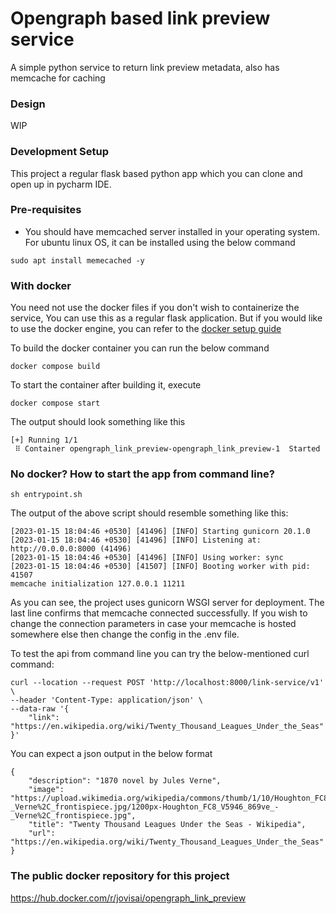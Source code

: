 # Opengraph based link preview service
A simple python service to return link preview metadata, also has memcache for caching 

### Design
WIP

### Development Setup
This project a regular flask based python app which you can clone and open up in pycharm IDE.

### Pre-requisites
- You should have memcached server installed in your operating system. For ubuntu linux OS, it can be installed 
using the below command
```commandline
sudo apt install memecached -y
```

### With docker
You need not use the docker files if you don't wish to containerize the service, You can use this as a regular
flask application. 
But if you would like to use the docker engine, you can refer to the [docker setup guide ](https://docs.docker.com/get-docker/)

To build the docker container you can run the below command
```commandline
docker compose build
```

To start the container after building it, execute
```commandline
docker compose start
```
The output should look something like this
```commandline
[+] Running 1/1
 ⠿ Container opengraph_link_preview-opengraph_link_preview-1  Started  
```

### No docker? How to start the app from command line?
```commandline
sh entrypoint.sh
```

The output of the above script should resemble something like this:
```commandline
[2023-01-15 18:04:46 +0530] [41496] [INFO] Starting gunicorn 20.1.0
[2023-01-15 18:04:46 +0530] [41496] [INFO] Listening at: http://0.0.0.0:8000 (41496)
[2023-01-15 18:04:46 +0530] [41496] [INFO] Using worker: sync
[2023-01-15 18:04:46 +0530] [41507] [INFO] Booting worker with pid: 41507
memcache initialization 127.0.0.1 11211
```

As you can see, the project uses gunicorn WSGI server for deployment. 
The last line confirms that memcache connected successfully. If you wish to change the connection parameters in case
your memcache is hosted somewhere else then change the config in the .env file. 

To test the api from command line you can try the below-mentioned curl command:
```commandline
curl --location --request POST 'http://localhost:8000/link-service/v1' \
--header 'Content-Type: application/json' \
--data-raw '{
	"link": "https://en.wikipedia.org/wiki/Twenty_Thousand_Leagues_Under_the_Seas"
}'
```

You can expect a json output in the below format

```commandline
{
    "description": "1870 novel by Jules Verne",
    "image": "https://upload.wikimedia.org/wikipedia/commons/thumb/1/10/Houghton_FC8_V5946_869ve_-_Verne%2C_frontispiece.jpg/1200px-Houghton_FC8_V5946_869ve_-_Verne%2C_frontispiece.jpg",
    "title": "Twenty Thousand Leagues Under the Seas - Wikipedia",
    "url": "https://en.wikipedia.org/wiki/Twenty_Thousand_Leagues_Under_the_Seas"
}
```

### The public docker repository for this project
https://hub.docker.com/r/jovisai/opengraph_link_preview


